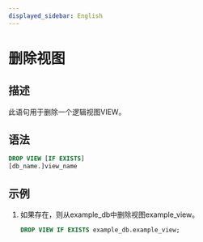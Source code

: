 ```yaml
---
displayed_sidebar: English
---
```


# 删除视图

## 描述

此语句用于删除一个逻辑视图VIEW。

## 语法

```sql
DROP VIEW [IF EXISTS]
[db_name.]view_name
```

## 示例

1. 如果存在，则从example_db中删除视图example_view。

   ```sql
   DROP VIEW IF EXISTS example_db.example_view;
   ```
